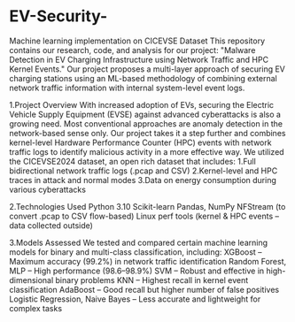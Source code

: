 # EV-Security-
Machine learning implementation on CICEVSE Dataset
This repository contains our research, code, and analysis for our project: "Malware Detection in EV Charging Infrastructure using Network Traffic and HPC Kernel Events." Our project proposes a multi-layer approach of securing EV charging stations using an ML-based methodology of combining external network traffic information with internal system-level event logs.

1.Project Overview
With increased adoption of EVs, securing the Electric Vehicle Supply Equipment (EVSE) against advanced cyberattacks is also a growing need. Most conventional approaches are anomaly detection in the network-based sense only. Our project takes it a step further and combines kernel-level Hardware Performance Counter (HPC) events with network traffic logs to identify malicious activity in a more effective way.
We utilized the CICEVSE2024 dataset, an open rich dataset that includes:
1.Full bidirectional network traffic logs (.pcap and CSV)
2.Kernel-level and HPC traces in attack and normal modes
3.Data on energy consumption during various cyberattacks

2.Technologies Used
  Python 3.10
  Scikit-learn
  Pandas, NumPy
  NFStream (to convert .pcap to CSV flow-based)
  Linux perf tools (kernel & HPC events – data collected outside)

3.Models Assessed
We tested and compared certain machine learning models for binary and multi-class classification, including:
  XGBoost – Maximum accuracy (99.2%) in network traffic identification
  Random Forest, MLP – High performance (98.6–98.9%)
  SVM – Robust and effective in high-dimensional binary problems
  KNN – Highest recall in kernel event classification
  AdaBoost – Good recall but higher number of false positives
  Logistic Regression, Naive Bayes – Less accurate and lightweight for complex tasks
